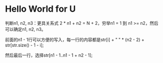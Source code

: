# Hello World for U

判断n1, n2, n3：更具关系式 2 * n1 + n2 = N + 2，穷举n1 = 1 到 n1 >= n2，然后可以确定n1, n2, n3。

前面的n1 - 1行可以方便的写入，每一行的内容都是str[i] + " " * (n2 - 2) + str[str.size() - 1 - i];

然后最后一行，选择str[n1 - 1..n1 - 1 + n2 - 1];